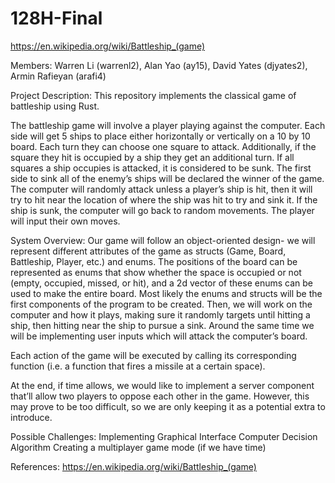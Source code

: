# 128H-Final
https://en.wikipedia.org/wiki/Battleship_(game)

Members: Warren Li (warrenl2), Alan Yao (ay15), David Yates (djyates2), Armin Rafieyan (arafi4)

Project Description:
This repository implements the classical game of battleship using Rust.

The battleship game will involve a player playing against the computer. Each side will get 5 ships to place either horizontally or vertically on a 10 by 10 board. Each turn they can choose one square to attack. Additionally, if the square they hit is occupied by a ship they get an additional turn. If all squares a ship occupies is attacked, it is considered to be sunk. The first side to sink all of the enemy’s ships will be declared the winner of the game. The computer will randomly attack unless a player’s ship is hit, then it will try to hit near the location of where the ship was hit to try and sink it. If the ship is sunk, the computer will go back to random movements. The player will input their own moves.

System Overview:
Our game will follow an object-oriented design- we will represent different attributes of the game as structs (Game, Board, Battleship, Player, etc.) and enums. The positions of the board can be represented as enums that show whether the space is occupied or not (empty, occupied, missed, or hit), and a 2d vector of these enums can be used to make the entire board. Most likely the enums and structs will be the first components of the program to be created. Then, we will work on the computer and how it plays, making sure it randomly targets until hitting a ship, then hitting near the ship to pursue a sink. Around the same time we will be implementing user inputs which will attack the computer’s board.

Each action of the game will be executed by calling its corresponding function (i.e. a function that fires a missile at a certain space).

At the end, if time allows, we would like to implement a server component that’ll allow two players to oppose each other in the game. However, this may prove to be too difficult, so we are only keeping it as a potential extra to introduce.

Possible Challenges:
Implementing Graphical Interface
Computer Decision Algorithm
Creating a multiplayer game mode (if we have time)

References:
https://en.wikipedia.org/wiki/Battleship_(game)
